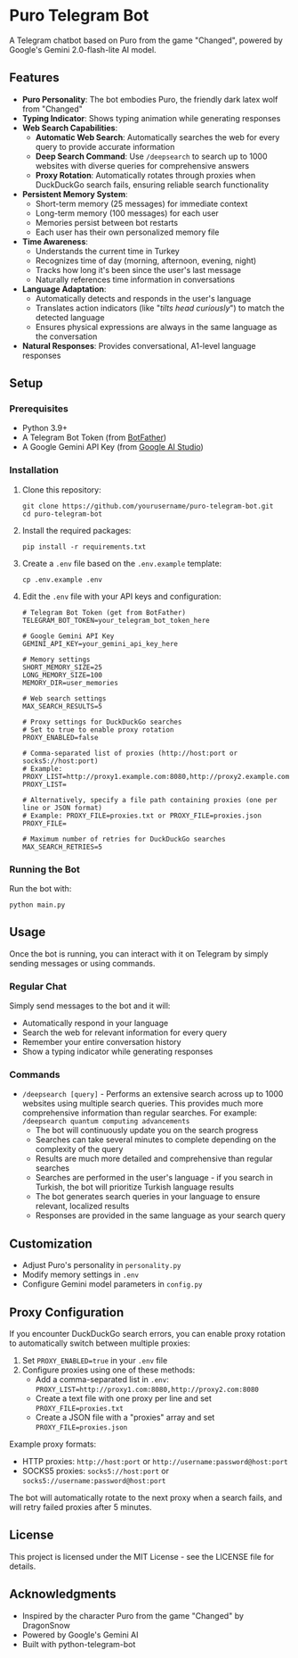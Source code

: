 # Puro Telegram Bot

A Telegram chatbot based on Puro from the game "Changed", powered by Google's Gemini 2.0-flash-lite AI model.

## Features

- **Puro Personality**: The bot embodies Puro, the friendly dark latex wolf from "Changed"
- **Typing Indicator**: Shows typing animation while generating responses
- **Web Search Capabilities**:
  - **Automatic Web Search**: Automatically searches the web for every query to provide accurate information
  - **Deep Search Command**: Use `/deepsearch` to search up to 1000 websites with diverse queries for comprehensive answers
  - **Proxy Rotation**: Automatically rotates through proxies when DuckDuckGo search fails, ensuring reliable search functionality
- **Persistent Memory System**:
  - Short-term memory (25 messages) for immediate context
  - Long-term memory (100 messages) for each user
  - Memories persist between bot restarts
  - Each user has their own personalized memory file
- **Time Awareness**:
  - Understands the current time in Turkey
  - Recognizes time of day (morning, afternoon, evening, night)
  - Tracks how long it's been since the user's last message
  - Naturally references time information in conversations
- **Language Adaptation**:
  - Automatically detects and responds in the user's language
  - Translates action indicators (like "*tilts head curiously*") to match the detected language
  - Ensures physical expressions are always in the same language as the conversation
- **Natural Responses**: Provides conversational, A1-level language responses

## Setup

### Prerequisites

- Python 3.9+
- A Telegram Bot Token (from [BotFather](https://t.me/botfather))
- A Google Gemini API Key (from [Google AI Studio](https://aistudio.google.com/))

### Installation

1. Clone this repository:
   ```
   git clone https://github.com/yourusername/puro-telegram-bot.git
   cd puro-telegram-bot
   ```

2. Install the required packages:
   ```
   pip install -r requirements.txt
   ```

3. Create a `.env` file based on the `.env.example` template:
   ```
   cp .env.example .env
   ```

4. Edit the `.env` file with your API keys and configuration:
   ```
   # Telegram Bot Token (get from BotFather)
   TELEGRAM_BOT_TOKEN=your_telegram_bot_token_here

   # Google Gemini API Key
   GEMINI_API_KEY=your_gemini_api_key_here

   # Memory settings
   SHORT_MEMORY_SIZE=25
   LONG_MEMORY_SIZE=100
   MEMORY_DIR=user_memories

   # Web search settings
   MAX_SEARCH_RESULTS=5

   # Proxy settings for DuckDuckGo searches
   # Set to true to enable proxy rotation
   PROXY_ENABLED=false

   # Comma-separated list of proxies (http://host:port or socks5://host:port)
   # Example: PROXY_LIST=http://proxy1.example.com:8080,http://proxy2.example.com:8080
   PROXY_LIST=

   # Alternatively, specify a file path containing proxies (one per line or JSON format)
   # Example: PROXY_FILE=proxies.txt or PROXY_FILE=proxies.json
   PROXY_FILE=

   # Maximum number of retries for DuckDuckGo searches
   MAX_SEARCH_RETRIES=5
   ```

### Running the Bot

Run the bot with:
```
python main.py
```

## Usage

Once the bot is running, you can interact with it on Telegram by simply sending messages or using commands.

### Regular Chat

Simply send messages to the bot and it will:

- Automatically respond in your language
- Search the web for relevant information for every query
- Remember your entire conversation history
- Show a typing indicator while generating responses

### Commands

- `/deepsearch [query]` - Performs an extensive search across up to 1000 websites using multiple search queries. This provides much more comprehensive information than regular searches. For example: `/deepsearch quantum computing advancements`
  - The bot will continuously update you on the search progress
  - Searches can take several minutes to complete depending on the complexity of the query
  - Results are much more detailed and comprehensive than regular searches
  - Searches are performed in the user's language - if you search in Turkish, the bot will prioritize Turkish language results
  - The bot generates search queries in your language to ensure relevant, localized results
  - Responses are provided in the same language as your search query

## Customization

- Adjust Puro's personality in `personality.py`
- Modify memory settings in `.env`
- Configure Gemini model parameters in `config.py`

## Proxy Configuration

If you encounter DuckDuckGo search errors, you can enable proxy rotation to automatically switch between multiple proxies:

1. Set `PROXY_ENABLED=true` in your `.env` file
2. Configure proxies using one of these methods:
   - Add a comma-separated list in `.env`: `PROXY_LIST=http://proxy1.com:8080,http://proxy2.com:8080`
   - Create a text file with one proxy per line and set `PROXY_FILE=proxies.txt`
   - Create a JSON file with a "proxies" array and set `PROXY_FILE=proxies.json`

Example proxy formats:
- HTTP proxies: `http://host:port` or `http://username:password@host:port`
- SOCKS5 proxies: `socks5://host:port` or `socks5://username:password@host:port`

The bot will automatically rotate to the next proxy when a search fails, and will retry failed proxies after 5 minutes.

## License

This project is licensed under the MIT License - see the LICENSE file for details.

## Acknowledgments

- Inspired by the character Puro from the game "Changed" by DragonSnow
- Powered by Google's Gemini AI
- Built with python-telegram-bot
